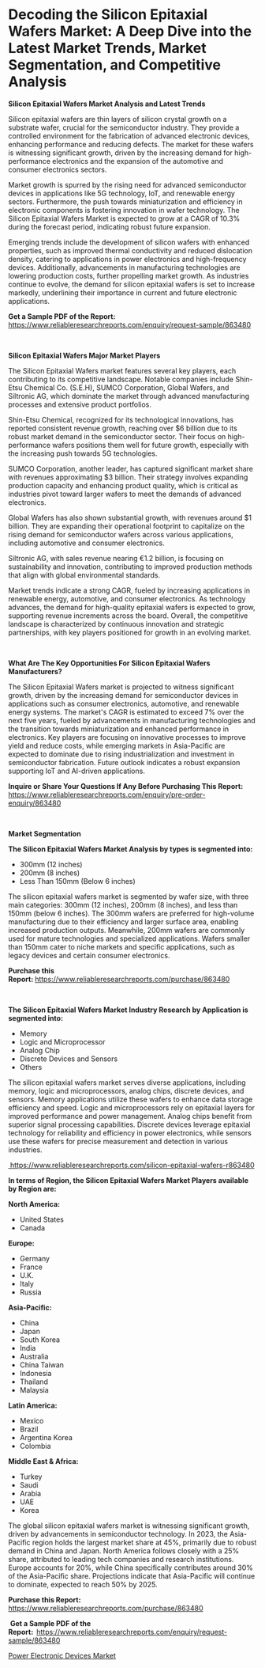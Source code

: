 <p><h1>Decoding the Silicon Epitaxial Wafers Market: A Deep Dive into the Latest Market Trends, Market Segmentation, and Competitive Analysis</h1></p><p><strong>Silicon Epitaxial Wafers Market Analysis and Latest Trends</strong></p>
<p><p>Silicon epitaxial wafers are thin layers of silicon crystal growth on a substrate wafer, crucial for the semiconductor industry. They provide a controlled environment for the fabrication of advanced electronic devices, enhancing performance and reducing defects. The market for these wafers is witnessing significant growth, driven by the increasing demand for high-performance electronics and the expansion of the automotive and consumer electronics sectors. </p><p>Market growth is spurred by the rising need for advanced semiconductor devices in applications like 5G technology, IoT, and renewable energy sectors. Furthermore, the push towards miniaturization and efficiency in electronic components is fostering innovation in wafer technology. The Silicon Epitaxial Wafers Market is expected to grow at a CAGR of 10.3% during the forecast period, indicating robust future expansion. </p><p>Emerging trends include the development of silicon wafers with enhanced properties, such as improved thermal conductivity and reduced dislocation density, catering to applications in power electronics and high-frequency devices. Additionally, advancements in manufacturing technologies are lowering production costs, further propelling market growth. As industries continue to evolve, the demand for silicon epitaxial wafers is set to increase markedly, underlining their importance in current and future electronic applications.</p></p>
<p><strong>Get a Sample PDF of the Report:&nbsp;</strong> <a href="https://www.reliableresearchreports.com/enquiry/request-sample/863480?utm_campaign=2797&utm_medium=2&utm_source=Github&utm_content=ia&utm_term=06042025&utm_id=silicon-epitaxial-wafers">https://www.reliableresearchreports.com/enquiry/request-sample/863480</a></p>
<p>&nbsp;</p>
<p><strong>Silicon Epitaxial Wafers Major Market Players</strong></p>
<p><p>The Silicon Epitaxial Wafers market features several key players, each contributing to its competitive landscape. Notable companies include Shin-Etsu Chemical Co. (S.E.H), SUMCO Corporation, Global Wafers, and Siltronic AG, which dominate the market through advanced manufacturing processes and extensive product portfolios.</p><p>Shin-Etsu Chemical, recognized for its technological innovations, has reported consistent revenue growth, reaching over $6 billion due to its robust market demand in the semiconductor sector. Their focus on high-performance wafers positions them well for future growth, especially with the increasing push towards 5G technologies.</p><p>SUMCO Corporation, another leader, has captured significant market share with revenues approximating $3 billion. Their strategy involves expanding production capacity and enhancing product quality, which is critical as industries pivot toward larger wafers to meet the demands of advanced electronics.</p><p>Global Wafers has also shown substantial growth, with revenues around $1 billion. They are expanding their operational footprint to capitalize on the rising demand for semiconductor wafers across various applications, including automotive and consumer electronics.</p><p>Siltronic AG, with sales revenue nearing €1.2 billion, is focusing on sustainability and innovation, contributing to improved production methods that align with global environmental standards.</p><p>Market trends indicate a strong CAGR, fueled by increasing applications in renewable energy, automotive, and consumer electronics. As technology advances, the demand for high-quality epitaxial wafers is expected to grow, supporting revenue increments across the board. Overall, the competitive landscape is characterized by continuous innovation and strategic partnerships, with key players positioned for growth in an evolving market.</p></p>
<p>&nbsp;</p>
<p><strong>What Are The Key Opportunities For Silicon Epitaxial Wafers Manufacturers?</strong></p>
<p><p>The Silicon Epitaxial Wafers market is projected to witness significant growth, driven by the increasing demand for semiconductor devices in applications such as consumer electronics, automotive, and renewable energy systems. The market's CAGR is estimated to exceed 7% over the next five years, fueled by advancements in manufacturing technologies and the transition towards miniaturization and enhanced performance in electronics. Key players are focusing on innovative processes to improve yield and reduce costs, while emerging markets in Asia-Pacific are expected to dominate due to rising industrialization and investment in semiconductor fabrication. Future outlook indicates a robust expansion supporting IoT and AI-driven applications.</p></p>
<p><strong>Inquire or Share Your Questions If Any Before Purchasing This Report:</strong> <a href="https://www.reliableresearchreports.com/enquiry/pre-order-enquiry/863480?utm_campaign=2797&utm_medium=2&utm_source=Github&utm_content=ia&utm_term=06042025&utm_id=silicon-epitaxial-wafers">https://www.reliableresearchreports.com/enquiry/pre-order-enquiry/863480</a></p>
<p>&nbsp;</p>
<p><strong>Market Segmentation</strong></p>
<p><strong>The Silicon Epitaxial Wafers Market Analysis by types is segmented into:</strong></p>
<p><ul><li>300mm (12 inches)</li><li>200mm (8 inches)</li><li>Less Than 150mm (Below 6 inches)</li></ul></p>
<p><p>The silicon epitaxial wafers market is segmented by wafer size, with three main categories: 300mm (12 inches), 200mm (8 inches), and less than 150mm (below 6 inches). The 300mm wafers are preferred for high-volume manufacturing due to their efficiency and larger surface area, enabling increased production outputs. Meanwhile, 200mm wafers are commonly used for mature technologies and specialized applications. Wafers smaller than 150mm cater to niche markets and specific applications, such as legacy devices and certain consumer electronics.</p></p>
<p><strong>Purchase this Report:&nbsp;</strong><a href="https://www.reliableresearchreports.com/purchase/863480?utm_campaign=2797&utm_medium=2&utm_source=Github&utm_content=ia&utm_term=06042025&utm_id=silicon-epitaxial-wafers">https://www.reliableresearchreports.com/purchase/863480</a></p>
<p>&nbsp;</p>
<p><strong>The Silicon Epitaxial Wafers Market Industry Research by Application is segmented into:</strong></p>
<p><ul><li>Memory</li><li>Logic and Microprocessor</li><li>Analog Chip</li><li>Discrete Devices and Sensors</li><li>Others</li></ul></p>
<p><p>The silicon epitaxial wafers market serves diverse applications, including memory, logic and microprocessors, analog chips, discrete devices, and sensors. Memory applications utilize these wafers to enhance data storage efficiency and speed. Logic and microprocessors rely on epitaxial layers for improved performance and power management. Analog chips benefit from superior signal processing capabilities. Discrete devices leverage epitaxial technology for reliability and efficiency in power electronics, while sensors use these wafers for precise measurement and detection in various industries.</p></p>
<p><a href="https://www.reliableresearchreports.com/silicon-epitaxial-wafers-r863480?utm_campaign=2797&utm_medium=2&utm_source=Github&utm_content=ia&utm_term=06042025&utm_id=silicon-epitaxial-wafers">&nbsp;https://www.reliableresearchreports.com/silicon-epitaxial-wafers-r863480</a></p>
<p><strong>In terms of Region, the Silicon Epitaxial Wafers Market Players available by Region are:</strong></p>
<p>
    <p> <strong> North America: </strong>
        <ul>
            <li>United States</li>
            <li>Canada</li>
        </ul>
        </p> 
    <p> <strong> Europe: </strong>
        <ul>
            <li>Germany</li>
            <li>France</li>
            <li>U.K.</li>
            <li>Italy</li>
            <li>Russia</li>
        </ul>
        </p> 
    <p> <strong> Asia-Pacific: </strong>
        <ul>
            <li>China</li>
            <li>Japan</li>
            <li>South Korea</li>
            <li>India</li>
            <li>Australia</li>
            <li>China Taiwan</li>
            <li>Indonesia</li>
            <li>Thailand</li>
            <li>Malaysia</li>
        </ul>
        </p> 
    <p> <strong> Latin America: </strong>
        <ul>
            <li>Mexico</li>
            <li>Brazil</li>
            <li>Argentina Korea</li>
            <li>Colombia</li>
        </ul>
        </p> 
    <p> <strong> Middle East & Africa: </strong>
        <ul>
            <li>Turkey</li>
            <li>Saudi</li>
            <li>Arabia</li>
            <li>UAE</li>
            <li>Korea</li>
        </ul>
    </p>
    </p>
<p><p>The global silicon epitaxial wafers market is witnessing significant growth, driven by advancements in semiconductor technology. In 2023, the Asia-Pacific region holds the largest market share at 45%, primarily due to robust demand in China and Japan. North America follows closely with a 25% share, attributed to leading tech companies and research institutions. Europe accounts for 20%, while China specifically contributes around 30% of the Asia-Pacific share. Projections indicate that Asia-Pacific will continue to dominate, expected to reach 50% by 2025.</p></p>
<p><strong>Purchase this Report: </strong><a href="https://www.reliableresearchreports.com/purchase/863480?utm_campaign=2797&utm_medium=2&utm_source=Github&utm_content=ia&utm_term=06042025&utm_id=silicon-epitaxial-wafers">https://www.reliableresearchreports.com/purchase/863480</a></p>
<p>&nbsp;<strong>Get a Sample PDF of the Report:&nbsp;&nbsp;</strong><a href="https://www.reliableresearchreports.com/enquiry/request-sample/863480?utm_campaign=2797&utm_medium=2&utm_source=Github&utm_content=ia&utm_term=06042025&utm_id=silicon-epitaxial-wafers">https://www.reliableresearchreports.com/enquiry/request-sample/863480</a></p>
<p><strong></strong></p>
<p><p><a href="https://github.com/birbamanan03/Market-Research-Report-List-1/blob/main/power-electronic-devices-market.md?utm_campaign=2797&utm_medium=2&utm_source=Github&utm_content=ia&utm_term=06042025&utm_id=silicon-epitaxial-wafers">Power Electronic Devices Market</a></p></p>
